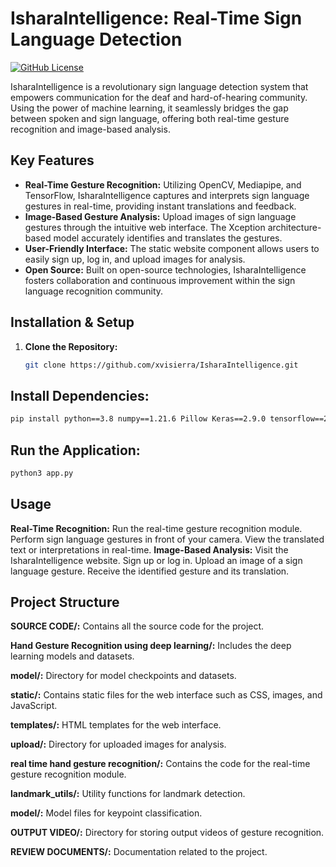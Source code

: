 # IsharaIntelligence: Real-Time Sign Language Detection

[![GitHub License](https://img.shields.io/badge/license-MIT-blue.svg)](https://opensource.org/licenses/MIT)

IsharaIntelligence is a revolutionary sign language detection system that empowers communication for the deaf and hard-of-hearing community. Using the power of machine learning, it seamlessly bridges the gap between spoken and sign language, offering both real-time gesture recognition and image-based analysis.

## Key Features

- **Real-Time Gesture Recognition:** Utilizing OpenCV, Mediapipe, and TensorFlow, IsharaIntelligence captures and interprets sign language gestures in real-time, providing instant translations and feedback.
- **Image-Based Gesture Analysis:** Upload images of sign language gestures through the intuitive web interface. The Xception architecture-based model accurately identifies and translates the gestures.
- **User-Friendly Interface:** The static website component allows users to easily sign up, log in, and upload images for analysis.
- **Open Source:** Built on open-source technologies, IsharaIntelligence fosters collaboration and continuous improvement within the sign language recognition community.


## Installation & Setup

1. **Clone the Repository:**
   ```bash
   git clone https://github.com/xvisierra/IsharaIntelligence.git
   ```
   
## Install Dependencies:

   ```bash
   pip install python==3.8 numpy==1.21.6 Pillow Keras==2.9.0 tensorflow==2.9.1 Flask pandas==1.4.2 opencv-python==4.9.0.80 mediapipe==0.9.1.0
   ```


## Run the Application:

```bash
python3 app.py
```

## Usage
**Real-Time Recognition:**
Run the real-time gesture recognition module.
Perform sign language gestures in front of your camera.
View the translated text or interpretations in real-time.
**Image-Based Analysis:**
Visit the IsharaIntelligence website.
Sign up or log in.
Upload an image of a sign language gesture.
Receive the identified gesture and its translation.

## Project Structure
**SOURCE CODE/:** Contains all the source code for the project.

**Hand Gesture Recognition using deep learning/:** Includes the deep learning models and datasets.

**model/:** Directory for model checkpoints and datasets.

**static/:** Contains static files for the web interface such as CSS, images, and JavaScript.

**templates/:** HTML templates for the web interface.

**upload/:** Directory for uploaded images for analysis.

**real time hand gesture recognition/:** Contains the code for the real-time gesture recognition module.

**landmark_utils/:** Utility functions for landmark detection.

**model/:** Model files for keypoint classification.

**OUTPUT VIDEO/:** Directory for storing output videos of gesture recognition.

**REVIEW DOCUMENTS/:** Documentation related to the project.
